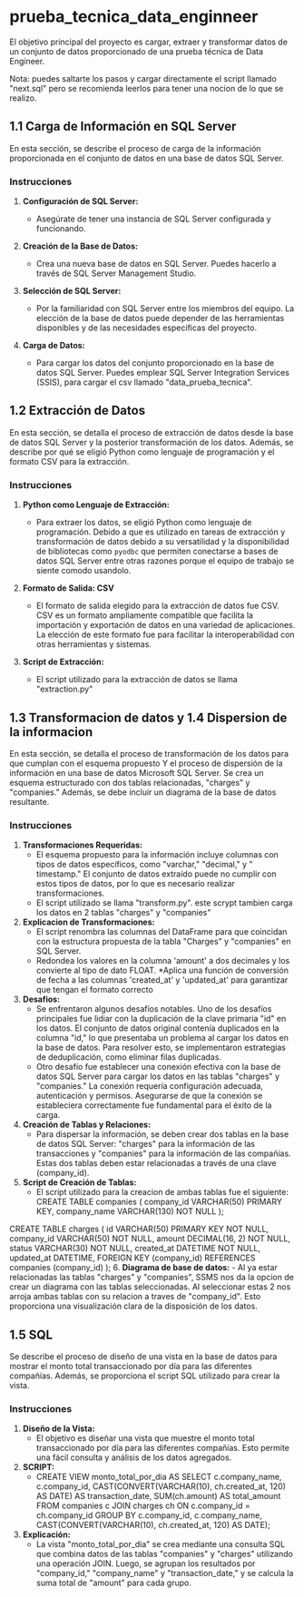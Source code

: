 # prueba_tecnica_data_enginneer
El objetivo principal del proyecto es cargar, extraer y transformar datos de un conjunto de datos proporcionado de una prueba técnica de Data Engineer.

Nota: puedes saltarte los pasos y cargar directamente el script llamado "next.sql" pero se recomienda leerlos para tener una nocion de lo que se realizo.

## 1.1 Carga de Información en SQL Server

En esta sección, se describe el proceso de carga de la información proporcionada en el conjunto de datos en una base de datos SQL Server. 

### Instrucciones

1. **Configuración de SQL Server:**
   - Asegúrate de tener una instancia de SQL Server configurada y funcionando.

2. **Creación de la Base de Datos:**
   - Crea una nueva base de datos en SQL Server. Puedes hacerlo a través de SQL Server Management Studio.

3. **Selección de SQL Server:**
    - Por la familiaridad con SQL Server entre los miembros del equipo. La elección de la base de datos puede depender de las herramientas disponibles y de las necesidades específicas del proyecto.

4. **Carga de Datos:**
   - Para cargar los datos del conjunto proporcionado en la base de datos SQL Server. Puedes emplear SQL Server Integration Services (SSIS), para cargar el csv llamado "data_prueba_tecnica".

## 1.2 Extracción de Datos

En esta sección, se detalla el proceso de extracción de datos desde la base de datos SQL Server y la posterior transformación de los datos. Además, se describe por qué se eligió Python como lenguaje de programación y el formato CSV para la extracción.

### Instrucciones

1. **Python como Lenguaje de Extracción:**
   - Para extraer los datos, se eligió Python como lenguaje de programación. Debido a que es utilizado en tareas de extracción y transformación de datos debido a su versatilidad y la disponibilidad de bibliotecas como `pyodbc` que permiten conectarse a bases de datos SQL Server entre otras razones porque el equipo de trabajo se siente comodo usandolo.

2. **Formato de Salida: CSV**
   - El formato de salida elegido para la extracción de datos fue CSV. CSV es un formato ampliamente compatible que facilita la importación y exportación de datos en una variedad de aplicaciones. La elección de este formato fue para facilitar la interoperabilidad con otras herramientas y sistemas.

3. **Script de Extracción:**
   - El script utilizado para la extracción de datos se llama "extraction.py"

## 1.3 Transformacion de datos y 1.4 Dispersion de la informacion

En esta sección, se detalla el proceso de transformación de los datos para que cumplan con el esquema propuesto Y el proceso de dispersión de la información en una base de datos Microsoft SQL Server. Se crea un esquema estructurado con dos tablas relacionadas, "charges" y "companies." Además, se debe incluir un diagrama de la base de datos resultante.

### Instrucciones

1. **Transformaciones Requeridas:**
    - El esquema propuesto para la información incluye columnas con tipos de datos específicos, como "varchar," "decimal," y " timestamp." El conjunto de datos extraído puede no cumplir con estos tipos de datos, por lo que es necesario realizar transformaciones.
    - El script utilizado se llama "transform.py". este scrypt tambien carga los datos en 2 tablas "charges" y "companies"
2. **Explicacion de Transformaciones:**
    * El script renombra las columnas del DataFrame para que coincidan con la estructura propuesta de la tabla "Charges" y "companies" en SQL Server.
    * Redondea los valores en la columna 'amount' a dos decimales y los convierte al tipo de dato FLOAT.
    *Aplica una función de conversión de fecha a las columnas 'created_at' y 'updated_at' para garantizar que tengan el formato correcto
3. **Desafios:**
    * Se enfrentaron algunos desafíos notables. Uno de los desafíos principales fue lidiar con la duplicación de la clave primaria "id" en los datos. El conjunto de datos original contenía duplicados en la columna "id," lo que presentaba un problema al cargar los datos en la base de datos. Para resolver esto, se implementaron estrategias de deduplicación, como eliminar filas duplicadas.
    * Otro desafío fue establecer una conexión efectiva con la base de datos SQL Server para cargar los datos en las tablas "charges" y "companies." La conexión requería configuración adecuada, autenticación y permisos. Asegurarse de que la conexión se estableciera correctamente fue fundamental para el éxito de la carga.
4. **Creación de Tablas y Relaciones:**
    - Para dispersar la información, se deben crear dos tablas en la base de datos SQL Server: "charges" para la información de las transacciones y "companies" para la información de las compañías. Estas dos tablas deben estar relacionadas a través de una clave (company_id).
5. **Script de Creación de Tablas:**
    - El script utilizado para la creacion de ambas tablas fue el siguiente: 
    CREATE TABLE companies (
    company_id VARCHAR(50) PRIMARY KEY,
    company_name VARCHAR(130) NOT NULL
    );

CREATE TABLE charges (
    id VARCHAR(50) PRIMARY KEY NOT NULL,
    company_id VARCHAR(50) NOT NULL,
    amount DECIMAL(16, 2) NOT NULL,
    status VARCHAR(30) NOT NULL,
    created_at DATETIME NOT NULL,
    updated_at DATETIME,
    FOREIGN KEY (company_id) REFERENCES companies (company_id)
    );
6. **Diagrama de base de datos:**
    - Al ya estar relacionadas las tablas "charges" y "companies", SSMS nos da la opcion de crear un diagrama con las tablas seleccionadas. Al seleccionar estas 2 nos arroja ambas tablas con su relacion a traves de "company_id". Esto proporciona una visualización clara de la disposición de los datos.

## 1.5 SQL
Se describe el proceso de diseño de una vista en la base de datos para mostrar el monto total transaccionado por día para las diferentes compañías. Además, se proporciona el script SQL utilizado para crear la vista.

### Instrucciones

1. **Diseño de la Vista:**
    - El objetivo es diseñar una vista que muestre el monto total transaccionado por día para las diferentes compañías. Esto permite una fácil consulta y análisis de los datos agregados.
2. **SCRIPT:**
    - CREATE VIEW monto_total_por_dia AS
SELECT
    c.company_name,
    c.company_id,
    CAST(CONVERT(VARCHAR(10), ch.created_at, 120) AS DATE) AS transaction_date,
    SUM(ch.amount) AS total_amount
FROM
    companies c
JOIN
    charges ch ON c.company_id = ch.company_id
GROUP BY
    c.company_id,
    c.company_name,
    CAST(CONVERT(VARCHAR(10), ch.created_at, 120) AS DATE);
3. **Explicación:**
    - La vista "monto_total_por_dia" se crea mediante una consulta SQL que combina datos de las tablas "companies" y "charges" utilizando una operación JOIN. Luego, se agrupan los resultados por "company_id," "company_name" y "transaction_date," y se calcula la suma total de "amount" para cada grupo.

